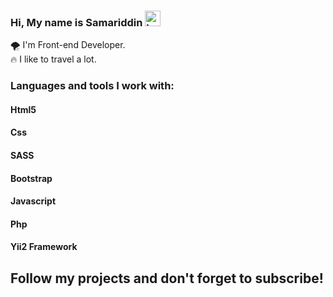 ### Hi, My name is Samariddin <img src="https://camo.githubusercontent.com/0c732027af8a28d138e3698181f7be7c9b97d443b4beb9c7ce8ec4cffc6b4767/68747470733a2f2f6d656469612e67697068792e636f6d2f6d656469612f6876524a434c467a6361737252346961377a2f67697068792e676966" width="25px" alt="hello">

🌪 I'm Front-end Developer. <br/>
🔥 I like to travel a lot.

### Languages and tools I work with:

<h4>Html5</h4>
<h4>Css</h4>
<h4>SASS</h4>
<h4>Bootstrap</h4>
<h4>Javascript</h4>
<h4>Php</h4>
<h4>Yii2 Framework</h4>

<h2>Follow my projects and don't forget to subscribe!</h2>
